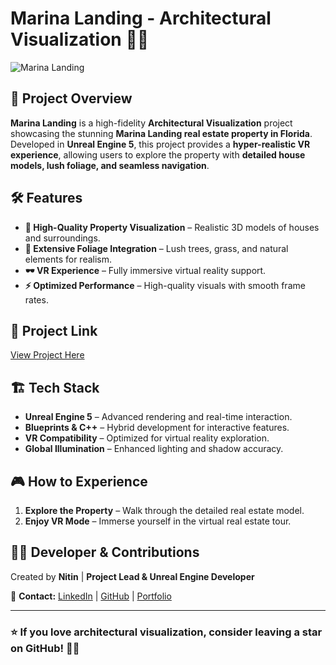 # Marina Landing - Architectural Visualization 🏡🌊

![Marina Landing](INSERT_IMAGE_URL_HERE)

## 🎯 Project Overview
**Marina Landing** is a high-fidelity **Architectural Visualization** project showcasing the stunning **Marina Landing real estate property in Florida**. Developed in **Unreal Engine 5**, this project provides a **hyper-realistic VR experience**, allowing users to explore the property with **detailed house models, lush foliage, and seamless navigation**.

## 🛠️ Features
- **🏡 High-Quality Property Visualization** – Realistic 3D models of houses and surroundings.
- **🌿 Extensive Foliage Integration** – Lush trees, grass, and natural elements for realism.
- **🕶️ VR Experience** – Fully immersive virtual reality support.
- **⚡ Optimized Performance** – High-quality visuals with smooth frame rates.

## 🔗 Project Link
[View Project Here](https://nitinnishad23.artstation.com/projects/P6n9Qn)

## 🏗️ Tech Stack
- **Unreal Engine 5** – Advanced rendering and real-time interaction.
- **Blueprints & C++** – Hybrid development for interactive features.
- **VR Compatibility** – Optimized for virtual reality exploration.
- **Global Illumination** – Enhanced lighting and shadow accuracy.

## 🎮 How to Experience
1. **Explore the Property** – Walk through the detailed real estate model.
2. **Enjoy VR Mode** – Immerse yourself in the virtual real estate tour.

## 👨‍💻 Developer & Contributions
Created by **Nitin** | **Project Lead & Unreal Engine Developer**

📩 **Contact:** [LinkedIn](https://www.linkedin.com/in/nitin-nishad-675848207) | [GitHub](https://github.com/WinterTurtle23) | [Portfolio](https://nitinnishad23.artstation.com)


---
### ⭐ If you love architectural visualization, consider leaving a star on GitHub! 🚀🏡


